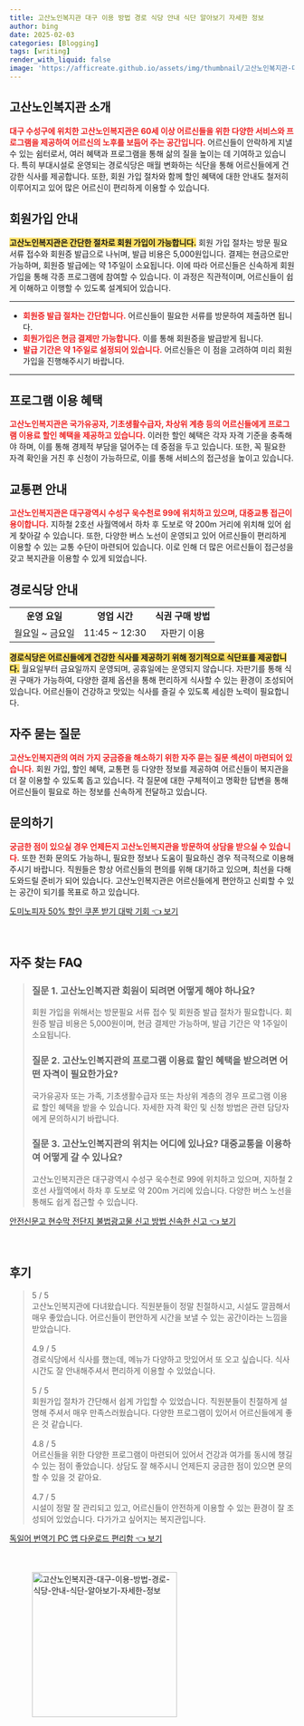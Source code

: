 ```yaml
---
title: 고산노인복지관 대구 이용 방법 경로 식당 안내 식단 알아보기 자세한 정보
author: bing
date: 2025-02-03
categories: [Blogging]
tags: [writing]
render_with_liquid: false
image: 'https://afficreate.github.io/assets/img/thumbnail/고산노인복지관-대구-이용-방법-경로-식당-안내-식단-알아보기-자세한-정보.webp'
---
```



<h2 id='고산노인복지관 소개'>고산노인복지관 소개</h2>

<p><b><span style="color: #ee2323;">대구 수성구에 위치한 고산노인복지관은 60세 이상 어르신들을 위한 다양한 서비스와 프로그램을 제공하여 어르신의 노후를 보듬어 주는 공간입니다.</span></b> 어르신들이 안락하게 지낼 수 있는 쉼터로서, 여러 혜택과 프로그램을 통해 삶의 질을 높이는 데 기여하고 있습니다. 특히 부대시설로 운영되는 경로식당은 매월 변화하는 식단을 통해 어르신들에게 건강한 식사를 제공합니다. 또한, 회원 가입 절차와 함께 할인 혜택에 대한 안내도 철저히 이루어지고 있어 많은 어르신이 편리하게 이용할 수 있습니다.</p>

<h2 id='회원가입 안내'>회원가입 안내</h2>

<p><b><span style="background-color: #ffe066;">고산노인복지관은 간단한 절차로 회원 가입이 가능합니다.</span></b> 회원 가입 절차는 방문 필요 서류 접수와 회원증 발급으로 나뉘며, 발급 비용은 5,000원입니다. 결제는 현금으로만 가능하며, 회원증 발급에는 약 1주일이 소요됩니다. 이에 따라 어르신들은 신속하게 회원 가입을 통해 각종 프로그램에 참여할 수 있습니다. 이 과정은 직관적이며, 어르신들이 쉽게 이해하고 이행할 수 있도록 설계되어 있습니다.</p>

<hr />

<ul>
    <li><b><span style="color: #ee2323;">회원증 발급 절차는 간단합니다.</span></b> 어르신들이 필요한 서류를 방문하여 제출하면 됩니다.</li>
    <li><b><span style="color: #ee2323;">회원가입은 현금 결제만 가능합니다.</span></b> 이를 통해 회원증을 발급받게 됩니다.</li>
    <li><b><span style="color: #ee2323;">발급 기간은 약 1주일로 설정되어 있습니다.</span></b> 어르신들은 이 점을 고려하여 미리 회원 가입을 진행해주시기 바랍니다.</li>
</ul>

<hr />

<h2 id='프로그램 이용 혜택'>프로그램 이용 혜택</h2>

<p><b><span style="color: #ee2323;">고산노인복지관은 국가유공자, 기초생활수급자, 차상위 계층 등의 어르신들에게 프로그램 이용료 할인 혜택을 제공하고 있습니다.</span></b> 이러한 할인 혜택은 각자 자격 기준을 충족해야 하며, 이를 통해 경제적 부담을 덜어주는 데 중점을 두고 있습니다. 또한, 꼭 필요한 자격 확인을 거친 후 신청이 가능하므로, 이를 통해 서비스의 접근성을 높이고 있습니다.</p>

<h2 id='교통편 안내'>교통편 안내</h2>

<p><b><span style="color: #ee2323;">고산노인복지관은 대구광역시 수성구 욱수천로 99에 위치하고 있으며, 대중교통 접근이 용이합니다.</span></b> 지하철 2호선 사월역에서 하차 후 도보로 약 200m 거리에 위치해 있어 쉽게 찾아갈 수 있습니다. 또한, 다양한 버스 노선이 운영되고 있어 어르신들이 편리하게 이용할 수 있는 교통 수단이 마련되어 있습니다. 이로 인해 더 많은 어르신들이 접근성을 갖고 복지관을 이용할 수 있게 되었습니다.</p>

<h2 id='경로식당 안내'>경로식당 안내</h2>

<table>
    <tr>
        <td style="text-align: center; height: 17px;"><b>운영 요일</b></td>
        <td style="text-align: center; height: 17px;"><b>영업 시간</b></td>
        <td style="text-align: center; height: 17px;"><b>식권 구매 방법</b></td>
    </tr>
    <tr>
        <td style="text-align: center; height: 17px;">월요일 ~ 금요일</td>
        <td style="text-align: center; height: 17px;">11:45 ~ 12:30</td>
        <td style="text-align: center; height: 17px;">자판기 이용</td>
    </tr>
</table>

<p><b><span style="background-color: #ffe066;">경로식당은 어르신들에게 건강한 식사를 제공하기 위해 정기적으로 식단표를 제공합니다.</span></b> 월요일부터 금요일까지 운영되며, 공휴일에는 운영되지 않습니다. 자판기를 통해 식권 구매가 가능하여, 다양한 결제 옵션을 통해 편리하게 식사할 수 있는 환경이 조성되어 있습니다. 어르신들이 건강하고 맛있는 식사를 즐길 수 있도록 세심한 노력이 필요합니다.</p>

<h2 id='자주 묻는 질문'>자주 묻는 질문</h2>

<p><b><span style="color: #ee2323;">고산노인복지관의 여러 가지 궁금증을 해소하기 위한 자주 묻는 질문 섹션이 마련되어 있습니다.</span></b> 회원 가입, 할인 혜택, 교통편 등 다양한 정보를 제공하여 어르신들이 복지관을 더 잘 이용할 수 있도록 돕고 있습니다. 각 질문에 대한 구체적이고 명확한 답변을 통해 어르신들이 필요로 하는 정보를 신속하게 전달하고 있습니다.</p>

<h2 id='문의하기'>문의하기</h2>

<p><b><span style="color: #ee2323;">궁금한 점이 있으실 경우 언제든지 고산노인복지관을 방문하여 상담을 받으실 수 있습니다.</span></b> 또한 전화 문의도 가능하니, 필요한 정보나 도움이 필요하신 경우 적극적으로 이용해주시기 바랍니다. 직원들은 항상 어르신들의 편의를 위해 대기하고 있으며, 최선을 다해 도와드릴 준비가 되어 있습니다. 고산노인복지관은 어르신들에게 편안하고 신뢰할 수 있는 공간이 되기를 목표로 하고 있습니다.</p>


<p><a class="click-button" title="도미노피자 50% 할인 쿠폰 받기 대박 기회" href="https://afficreate.github.io/posts/%EB%8F%84%EB%AF%B8%EB%85%B8%ED%94%BC%EC%9E%90-50-%ED%95%A0%EC%9D%B8-%EC%BF%A0%ED%8F%B0-%EB%B0%9B%EA%B8%B0-%EB%8C%80%EB%B0%95-%EA%B8%B0%ED%9A%8C/" rel="dofollow">도미노피자 50% 할인 쿠폰 받기 대박 기회 👈 보기</a></p><br>
<h2 id='자주_찾는_FAQ'>자주 찾는 FAQ</h2>
<div itemscope="" itemtype="https://schema.org/FAQPage"> 
<blockquote> 
<div itemscope="" itemprop="mainEntity" itemtype="https://schema.org/Question"> 
<h3 itemprop="name">질문 1. 고산노인복지관 회원이 되려면 어떻게 해야 하나요?</h3> 
<div itemscope="" itemprop="acceptedAnswer" itemtype="https://schema.org/Answer"> 
<span itemprop="text"> 
<p>회원 가입을 위해서는 방문필요 서류 접수 및 회원증 발급 절차가 필요합니다. 회원증 발급 비용은 5,000원이며, 현금 결제만 가능하며, 발급 기간은 약 1주일이 소요됩니다.</p> 
</span> 
</div> 
</div> 

<div itemscope="" itemprop="mainEntity" itemtype="https://schema.org/Question"> 
<h3 itemprop="name">질문 2. 고산노인복지관의 프로그램 이용료 할인 혜택을 받으려면 어떤 자격이 필요한가요?</h3> 
<div itemscope="" itemprop="acceptedAnswer" itemtype="https://schema.org/Answer"> 
<span itemprop="text"> 
<p>국가유공자 또는 가족, 기초생활수급자 또는 차상위 계층의 경우 프로그램 이용료 할인 혜택을 받을 수 있습니다. 자세한 자격 확인 및 신청 방법은 관련 담당자에게 문의하시기 바랍니다.</p> 
</span> 
</div> 
</div> 

<div itemscope="" itemprop="mainEntity" itemtype="https://schema.org/Question"> 
<h3 itemprop="name">질문 3. 고산노인복지관의 위치는 어디에 있나요? 대중교통을 이용하여 어떻게 갈 수 있나요?</h3> 
<div itemscope="" itemprop="acceptedAnswer" itemtype="https://schema.org/Answer"> 
<span itemprop="text"> 
<p>고산노인복지관은 대구광역시 수성구 욱수천로 99에 위치하고 있으며, 지하철 2호선 사월역에서 하차 후 도보로 약 200m 거리에 있습니다. 다양한 버스 노선을 통해도 쉽게 접근할 수 있습니다.</p> 
</span> 
</div> 
</div> 
</blockquote> 
</div>
<p><a class="click-button" title="안전신문고 현수막 전단지 불법광고물 신고 방법 신속한 신고" href="https://afficreate.github.io/posts/%EC%95%88%EC%A0%84%EC%8B%A0%EB%AC%B8%EA%B3%A0-%ED%98%84%EC%88%98%EB%A7%89-%EC%A0%84%EB%8B%A8%EC%A7%80-%EB%B6%88%EB%B2%95%EA%B4%91%EA%B3%A0%EB%AC%BC-%EC%8B%A0%EA%B3%A0-%EB%B0%A9%EB%B2%95-%EC%8B%A0%EC%86%8D%ED%95%9C-%EC%8B%A0%EA%B3%A0/" rel="dofollow">안전신문고 현수막 전단지 불법광고물 신고 방법 신속한 신고 👈 보기</a></p><br>
<h2 id='후기'>후기</h2>
<div itemscope itemtype="https://schema.org/Product">
  <blockquote>
  <div itemprop="review" itemscope itemtype="https://schema.org/Review">
      <div itemprop="reviewRating" itemscope itemtype="https://schema.org/Rating"> <span itemprop="ratingValue">5</span> / <span itemprop="bestRating">5</span> </div>
      <span itemprop="reviewBody">고산노인복지관에 다녀왔습니다. 직원분들이 정말 친절하시고, 시설도 깔끔해서 매우 좋았습니다. 어르신들이 편안하게 시간을 보낼 수 있는 공간이라는 느낌을 받았습니다.</span>
  </div>
  <br>
  <div itemprop="review" itemscope itemtype="https://schema.org/Review">
      <div itemprop="reviewRating" itemscope itemtype="https://schema.org/Rating"> <span itemprop="ratingValue">4.9</span> / <span itemprop="bestRating">5</span> </div>
      <span itemprop="reviewBody">경로식당에서 식사를 했는데, 메뉴가 다양하고 맛있어서 또 오고 싶습니다. 식사 시간도 잘 안내해주셔서 편리하게 이용할 수 있었습니다.</span>
  </div>
  <br>
  <div itemprop="review" itemscope itemtype="https://schema.org/Review">
      <div itemprop="reviewRating" itemscope itemtype="https://schema.org/Rating"> <span itemprop="ratingValue">5</span> / <span itemprop="bestRating">5</span> </div>
      <span itemprop="reviewBody">회원가입 절차가 간단해서 쉽게 가입할 수 있었습니다. 직원분들이 친절하게 설명해 주셔서 매우 만족스러웠습니다. 다양한 프로그램이 있어서 어르신들에게 좋은 것 같습니다.</span>
  </div>
  <br>
  <div itemprop="review" itemscope itemtype="https://schema.org/Review">
      <div itemprop="reviewRating" itemscope itemtype="https://schema.org/Rating"> <span itemprop="ratingValue">4.8</span> / <span itemprop="bestRating">5</span> </div>
      <span itemprop="reviewBody">어르신들을 위한 다양한 프로그램이 마련되어 있어서 건강과 여가를 동시에 챙길 수 있는 점이 좋았습니다. 상담도 잘 해주시니 언제든지 궁금한 점이 있으면 문의할 수 있을 것 같아요.</span>
  </div>
  <br>
  <div itemprop="review" itemscope itemtype="https://schema.org/Review">
      <div itemprop="reviewRating" itemscope itemtype="https://schema.org/Rating"> <span itemprop="ratingValue">4.7</span> / <span itemprop="bestRating">5</span> </div>
      <span itemprop="reviewBody">시설이 정말 잘 관리되고 있고, 어르신들이 안전하게 이용할 수 있는 환경이 잘 조성되어 있었습니다. 다가가고 싶어지는 복지관입니다.</span>
  </div>
  </blockquote>
</div>
<p><a class="click-button" title="독일어 번역기 PC 앱 다운로드 편리함" href="https://afficreate.github.io/posts/%EB%8F%85%EC%9D%BC%EC%96%B4-%EB%B2%88%EC%97%AD%EA%B8%B0-PC-%EC%95%B1-%EB%8B%A4%EC%9A%B4%EB%A1%9C%EB%93%9C-%ED%8E%B8%EB%A6%AC%ED%95%A8/" rel="dofollow">독일어 번역기 PC 앱 다운로드 편리함 👈 보기</a></p><br>
<figure class="image"><img src="https://afficreate.github.io/assets/img/thumbnail/고산노인복지관-대구-이용-방법-경로-식당-안내-식단-알아보기-자세한-정보.webp" alt="고산노인복지관-대구-이용-방법-경로-식당-안내-식단-알아보기-자세한-정보" width="256" height="256"></figure>